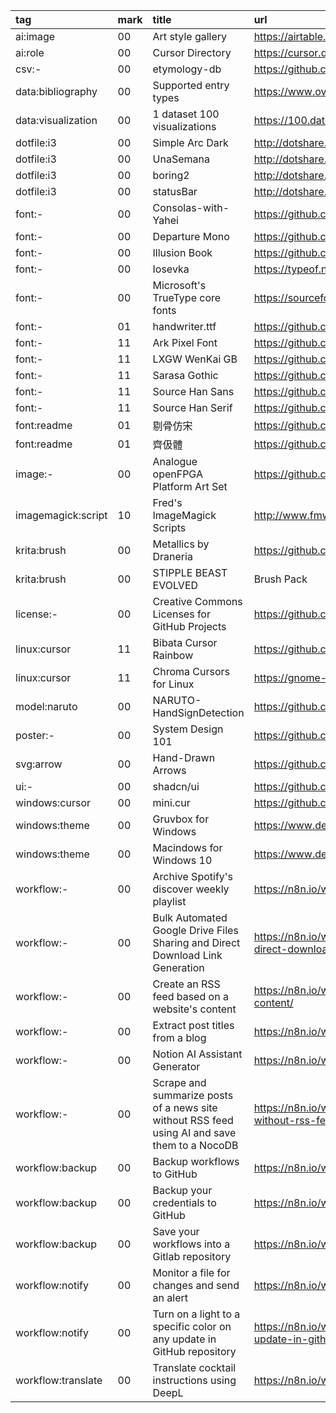 tag                | mark | title                                                                                         | url
:-                 | :-   | :-                                                                                            | :-
ai:image           | 00   | Art style gallery                                                                             | https://airtable.com/appGc7YdwCFVYwTK8/shrY4CRFRaIhLjiBe/tbldCHol3ABwHG9ex
ai:role            | 00   | Cursor Directory                                                                              | https://cursor.directory/
csv:-              | 00   | etymology-db                                                                                  | https://github.com/droher/etymology-db
data:bibliography  | 00   | Supported entry types                                                                         | https://www.overleaf.com/learn/latex/Bibliography_management_with_biblatex
data:visualization | 00   | 1 dataset 100 visualizations                                                                  | https://100.datavizproject.com/
dotfile:i3         | 00   | Simple Arc Dark                                                                               | http://dotshare.it/dots/1446/
dotfile:i3         | 00   | UnaSemana                                                                                     | http://dotshare.it/dots/307/
dotfile:i3         | 00   | boring2                                                                                       | http://dotshare.it/dots/588/
dotfile:i3         | 00   | statusBar                                                                                     | http://dotshare.it/dots/24/
font:-             | 00   | Consolas-with-Yahei                                                                           | https://github.com/crvdgc/Consolas-with-Yahei
font:-             | 00   | Departure Mono                                                                                | https://github.com/rektdeckard/departure-mono
font:-             | 00   | Illusion Book                                                                                 | https://github.com/StevenLZH/IllusionBook
font:-             | 00   | Iosevka                                                                                       | https://typeof.net/Iosevka/
font:-             | 00   | Microsoft's TrueType core fonts                                                               | https://sourceforge.net/projects/corefonts
font:-             | 01   | handwriter.ttf                                                                                | https://github.com/hsfzxjy/handwriter.ttf
font:-             | 11   | Ark Pixel Font                                                                                | https://github.com/TakWolf/ark-pixel-font
font:-             | 11   | LXGW WenKai GB                                                                                | https://github.com/lxgw/LxgwWenkaiGB
font:-             | 11   | Sarasa Gothic                                                                                 | https://github.com/be5invis/Sarasa-Gothic
font:-             | 11   | Source Han Sans                                                                               | https://github.com/adobe-fonts/source-han-sans
font:-             | 11   | Source Han Serif                                                                              | https://github.com/adobe-fonts/source-han-serif
font:readme        | 01   | 剔骨仿宋                                                                                      | https://github.com/LingDong-/tk-fangsong-font
font:readme        | 01   | 齊伋體                                                                                        | https://github.com/LingDong-/qiji-font
image:-            | 00   | Analogue openFPGA Platform Art Set                                                            | https://github.com/spiritualized1997/openFPGA-Platform-Art-Set
imagemagick:script | 10   | Fred's ImageMagick Scripts                                                                    | http://www.fmwconcepts.com/imagemagick/filmgrain/index.php
krita:brush        | 00   | Metallics by Draneria                                                                         | https://github.com/Draneria/Metallics-by-Draneria_Krita-Brushes
krita:brush        | 00   | STIPPLE BEAST EVOLVED                                                                         | Brush Pack                                                                                                                   | https://tombofnull.itch.io/stipple-beast-evolved-brush-pack
license:-          | 00   | Creative Commons Licenses for GitHub Projects                                                 | https://github.com/santisoler/cc-licenses
linux:cursor       | 11   | Bibata Cursor Rainbow                                                                         | https://github.com/ful1e5/Bibata_Cursor_Rainbow
linux:cursor       | 11   | Chroma Cursors for Linux                                                                      | https://gnome-look.org/p/2045954
model:naruto       | 00   | NARUTO-HandSignDetection                                                                      | https://github.com/Kazuhito00/NARUTO-HandSignDetection
poster:-           | 00   | System Design 101                                                                             | https://github.com/ByteByteGoHq/system-design-101
svg:arrow          | 00   | Hand-Drawn Arrows                                                                             | https://github.com/eronred/handy-arrows
ui:-               | 00   | shadcn/ui                                                                                     | https://github.com/shadcn-ui/ui
windows:cursor     | 00   | mini.cur                                                                                      | https://github.com/rghv234/mini.cur
windows:theme      | 00   | Gruvbox for Windows                                                                           | https://www.deviantart.com/niivu/art/Gruvbox-for-Windows-913766735
windows:theme      | 00   | Macindows for Windows 10                                                                      | https://www.deviantart.com/niivu/art/Macindows-for-Windows-10-870073866
workflow:-         | 00   | Archive Spotify's discover weekly playlist                                                    | https://n8n.io/workflows/697-archive-spotifys-discover-weekly-playlist/
workflow:-         | 00   | Bulk Automated Google Drive Files Sharing and Direct Download Link Generation                 | https://n8n.io/workflows/2042-bulk-automated-google-drive-files-sharing-and-direct-download-link-generation/
workflow:-         | 00   | Create an RSS feed based on a website's content                                               | https://n8n.io/workflows/1418-create-an-rss-feed-based-on-a-websites-content/
workflow:-         | 00   | Extract post titles from a blog                                                               | https://n8n.io/workflows/434-extract-post-titles-from-a-blog/
workflow:-         | 00   | Notion AI Assistant Generator                                                                 | https://n8n.io/workflows/2415-notion-ai-assistant-generator/
workflow:-         | 00   | Scrape and summarize posts of a news site without RSS feed using AI and save them to a NocoDB | https://n8n.io/workflows/2180-scrape-and-summarize-posts-of-a-news-site-without-rss-feed-using-ai-and-save-them-to-a-nocodb/
workflow:backup    | 00   | Backup workflows to GitHub                                                                    | https://n8n.io/workflows/1222-backup-workflows-to-github/
workflow:backup    | 00   | Backup your credentials to GitHub                                                             | https://n8n.io/workflows/2307-backup-your-credentials-to-github/
workflow:backup    | 00   | Save your workflows into a Gitlab repository                                                  | https://n8n.io/workflows/2385-save-your-workflows-into-a-gitlab-repository/
workflow:notify    | 00   | Monitor a file for changes and send an alert                                                  | https://n8n.io/workflows/967-monitor-a-file-for-changes-and-send-an-alert/
workflow:notify    | 00   | Turn on a light to a specific color on any update in GitHub repository                        | https://n8n.io/workflows/1856-turn-on-a-light-to-a-specific-color-on-any-update-in-github-repository/
workflow:translate | 00   | Translate cocktail instructions using DeepL                                                   | https://n8n.io/workflows/998-translate-cocktail-instructions-using-deepl/